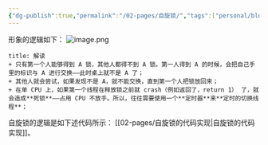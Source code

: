 ```yaml
---
{"dg-publish":true,"permalink":"/02-pages/自旋锁/","tags":["personal/blog","os/thread","os/process"]}
---
```


形象的逻辑如下：
![image.png](https://yelanyanyu-img-bed.oss-cn-hangzhou.aliyuncs.com/img/blog/2024/11/20241110223633.png)

```ad-note
title: 解读
+ 只有第一个人能够得到 A 锁，其他人都得不到 A 锁。第一人得到 A 的时候，会把自己手里的标识与 A 进行交换——此时桌上就不是 A 了；
+ 其他人就会尝试，如果发现不是 A，就不能交换，直到第一个人把锁放回来；
+ 在单 CPU 上，如果第一个线程在释放锁之前就 crash（例如返回了，return 1） 了，就会造成**死锁**——占用 CPU 不放手。所以，往往需要使用一个**定时器**来**定时的切换线程**；
```


自旋锁的逻辑是如下述代码所示：
[[02-pages/自旋锁的代码实现\|自旋锁的代码实现]]。

